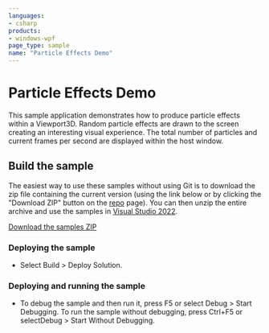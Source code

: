 ```yaml
---
languages:
- csharp
products:
- windows-wpf
page_type: sample
name: "Particle Effects Demo"
---
```

# Particle Effects Demo
This sample application demonstrates how to produce particle effects within a Viewport3D. Random particle effects are drawn to the screen creating an interesting visual experience. The total number of particles and current frames per second are displayed within the host window.

## Build the sample
The easiest way to use these samples without using Git is to download the zip file containing the current version (using the link below or by clicking the "Download ZIP" button on the [repo](https://github.com/microsoft/WPF-Samples?tab=readme-ov-file) page). You can then unzip the entire archive and use the samples in [Visual Studio 2022](https://www.visualstudio.com/wpf-vs).

[Download the samples ZIP](../../../../archive/main.zip)

### Deploying the sample
- Select Build > Deploy Solution. 

### Deploying and running the sample
- To debug the sample and then run it, press F5 or select Debug >  Start Debugging. To run the sample without debugging, press Ctrl+F5 or selectDebug > Start Without Debugging. 


